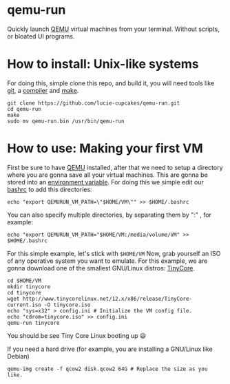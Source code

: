# qemu-run
Quickly launch [QEMU](https://www.qemu.org/) virtual machines from your terminal. Without scripts, or bloated UI programs.

# How to install: Unix-like systems
For doing this, simple clone this repo, and build it, you will need tools like [git](https://git-scm.com/), a [compiler](https://gcc.gnu.org/)  and [make](https://www.gnu.org/software/make/).

	git clone https://github.com/lucie-cupcakes/qemu-run.git
	cd qemu-run
	make
	sudo mv qemu-run.bin /usr/bin/qemu-run

# How to use: Making your first VM
First be sure to have [QEMU](https://www.qemu.org/)  installed, after that we need to setup a directory where you are gonna save all your virtual machines. This are gonna be stored into an [environment variable](https://en.wikipedia.org/wiki/Environment_variable).
For doing this we simple edit our [bashrc](https://duckduckgo.com/?q=What%20is%20bashrc) to add this directories:

	echo "export QEMURUN_VM_PATH=\"$HOME/VM\"" >> $HOME/.bashrc

You can also specify multiple directories, by separating them by ":" , for example: 

	echo "export QEMURUN_VM_PATH="$HOME/VM:/media/volume/VM" >> $HOME/.bashrc

For this simple example, let's stick with `$HOME/VM`
Now, grab yourself an ISO of any operative system you want to emulate.
For this example, we are gonna download one of the smallest GNU/Linux distros: [TinyCore](http://www.tinycorelinux.net/).

	cd $HOME/VM
	mkdir tinycore
	cd tinycore
	wget http://www.tinycorelinux.net/12.x/x86/release/TinyCore-current.iso -O tinycore.iso
	echo "sys=x32" > config.ini # Initialize the VM config file.
	echo "cdrom=tinycore.iso" >> config.ini
	qemu-run tinycore
   You should be see Tiny Core Linux booting up 😃
   
   If you need a hard drive (for example, you are installing a GNU/Linux like Debian)

	qemu-img create -f qcow2 disk.qcow2 64G # Replace the size as you like.

